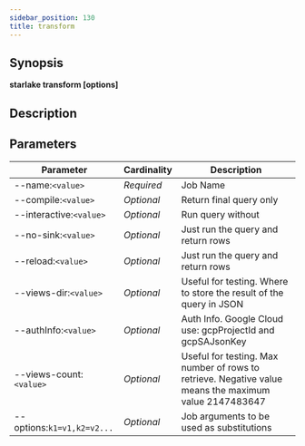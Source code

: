 ```yaml
---
sidebar_position: 130
title: transform
---
```



## Synopsis

**starlake transform [options]**

## Description


## Parameters

Parameter|Cardinality|Description
---|---|---
--name:`<value>`|*Required*|Job Name
--compile:`<value>`|*Optional*|Return final query only
--interactive:`<value>`|*Optional*|Run query without 
--no-sink:`<value>`|*Optional*|Just run the query and return rows
--reload:`<value>`|*Optional*|Just run the query and return rows
--views-dir:`<value>`|*Optional*|Useful for testing. Where to store the result of the query in JSON
--authInfo:`<value>`|*Optional*|Auth Info.  Google Cloud use: gcpProjectId and gcpSAJsonKey
--views-count:`<value>`|*Optional*|Useful for testing. Max number of rows to retrieve. Negative value means the maximum value 2147483647
--options:`k1=v1,k2=v2...`|*Optional*|Job arguments to be used as substitutions

